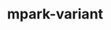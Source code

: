 ---
title: "mpark-variant"
layout: cache
categories: [package, develop-2023-11-05]
meta: {"versions": ["1.4.0"], "compilers": ["cce@=15.0.1", "gcc@=11.4.0", "gcc@=9.4.0", "oneapi@=2023.2.0"], "oss": ["rhel8", "ubuntu20.04"], "platforms": ["linux"], "targets": ["neoverse_v1", "ppc64le", "x86_64_v3", "zen4"], "stacks": ["e4s", "e4s-cray-rhel", "e4s-neoverse_v1", "e4s-oneapi", "e4s-power", "root"], "num_specs": 5, "num_specs_by_stack": {"root": 5, "e4s-cray-rhel": 1, "e4s-neoverse_v1": 1, "e4s-power": 1, "e4s": 1, "e4s-oneapi": 1}}
spec_details: [{"hash": "xvwhptdiajhz3wh765w2jnxgyqqguk7i", "compiler": "cce@=15.0.1", "versions": ["1.4.0"], "os": "rhel8", "platform": "linux", "target": "zen4", "variants": ["build_system=cmake", "build_type=Release", "generator=make", "~ipo", "patches=21a4f8d,4e173fe,b3501f7"], "stacks": ["root", "e4s-cray-rhel"], "size": "-", "tarball": "https://binaries.spack.io/releases/develop-2023-11-05/build_cache/linux-rhel8-zen4/cce-15.0.1/mpark-variant-1.4.0/linux-rhel8-zen4-cce-15.0.1-mpark-variant-1.4.0-xvwhptdiajhz3wh765w2jnxgyqqguk7i.spack"}, {"hash": "uume2xc6ygqgxxqkla4uoxtpgilsbkg7", "compiler": "gcc@=11.4.0", "versions": ["1.4.0"], "os": "ubuntu20.04", "platform": "linux", "target": "neoverse_v1", "variants": ["build_system=cmake", "build_type=Release", "generator=make", "~ipo", "patches=21a4f8d,4e173fe,b3501f7"], "stacks": ["root", "e4s-neoverse_v1"], "size": "-", "tarball": "https://binaries.spack.io/releases/develop-2023-11-05/build_cache/linux-ubuntu20.04-neoverse_v1/gcc-11.4.0/mpark-variant-1.4.0/linux-ubuntu20.04-neoverse_v1-gcc-11.4.0-mpark-variant-1.4.0-uume2xc6ygqgxxqkla4uoxtpgilsbkg7.spack"}, {"hash": "ririz5ovbtkiyusx6uervst45plz5h5g", "compiler": "gcc@=9.4.0", "versions": ["1.4.0"], "os": "ubuntu20.04", "platform": "linux", "target": "ppc64le", "variants": ["build_system=cmake", "build_type=Release", "generator=make", "~ipo", "patches=21a4f8d,4e173fe,b3501f7"], "stacks": ["root", "e4s-power"], "size": "-", "tarball": "https://binaries.spack.io/releases/develop-2023-11-05/build_cache/linux-ubuntu20.04-ppc64le/gcc-9.4.0/mpark-variant-1.4.0/linux-ubuntu20.04-ppc64le-gcc-9.4.0-mpark-variant-1.4.0-ririz5ovbtkiyusx6uervst45plz5h5g.spack"}, {"hash": "sggfojxk7yv4ao2qgtreuprifyxxsdyp", "compiler": "gcc@=11.4.0", "versions": ["1.4.0"], "os": "ubuntu20.04", "platform": "linux", "target": "x86_64_v3", "variants": ["build_system=cmake", "build_type=Release", "generator=make", "~ipo", "patches=21a4f8d,4e173fe,b3501f7"], "stacks": ["root", "e4s"], "size": "-", "tarball": "https://binaries.spack.io/releases/develop-2023-11-05/build_cache/linux-ubuntu20.04-x86_64_v3/gcc-11.4.0/mpark-variant-1.4.0/linux-ubuntu20.04-x86_64_v3-gcc-11.4.0-mpark-variant-1.4.0-sggfojxk7yv4ao2qgtreuprifyxxsdyp.spack"}, {"hash": "6hqkn4pix5jstlksmhv3h4f5aer5g2f2", "compiler": "oneapi@=2023.2.0", "versions": ["1.4.0"], "os": "ubuntu20.04", "platform": "linux", "target": "x86_64_v3", "variants": ["build_system=cmake", "build_type=Release", "generator=make", "~ipo", "patches=21a4f8d,4e173fe,b3501f7"], "stacks": ["root", "e4s-oneapi"], "size": "-", "tarball": "https://binaries.spack.io/releases/develop-2023-11-05/build_cache/linux-ubuntu20.04-x86_64_v3/oneapi-2023.2.0/mpark-variant-1.4.0/linux-ubuntu20.04-x86_64_v3-oneapi-2023.2.0-mpark-variant-1.4.0-6hqkn4pix5jstlksmhv3h4f5aer5g2f2.spack"}]
---